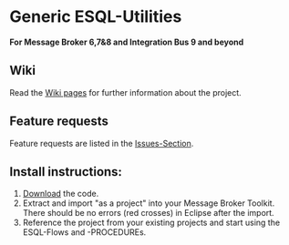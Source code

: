 # Generic ESQL-Utilities
**For Message Broker 6,7&8 and Integration Bus 9 and beyond**

## Wiki
Read the [Wiki pages](https://github.com/mqsiuser/Generic-ESQL-Utilities/wiki) for further information about the project.

## Feature requests
Feature requests are listed in the [Issues-Section](https://github.com/mqsiuser/Generic-ESQL-Utilities/issues).

## Install instructions:
1. [Download](https://github.com/mqsiuser/Generic-ESQL-Utilities/archive/master) the code. 
2. Extract and import "as a project" into your Message Broker Toolkit. 
   There should be no errors (red crosses) in Eclipse after the import. 
3. Reference the project from your existing projects and start using the ESQL-Flows and -PROCEDUREs.

